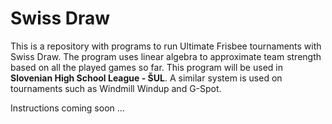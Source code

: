 # Swiss Draw

This is a repository with programs to run Ultimate Frisbee tournaments with Swiss Draw. The program uses linear algebra to approximate team strength based on all the played games so far. This program will be used in <b>Slovenian High School League - ŠUL</b>. A similar system is used on tournaments such as Windmill Windup and G-Spot.

Instructions coming soon ...
